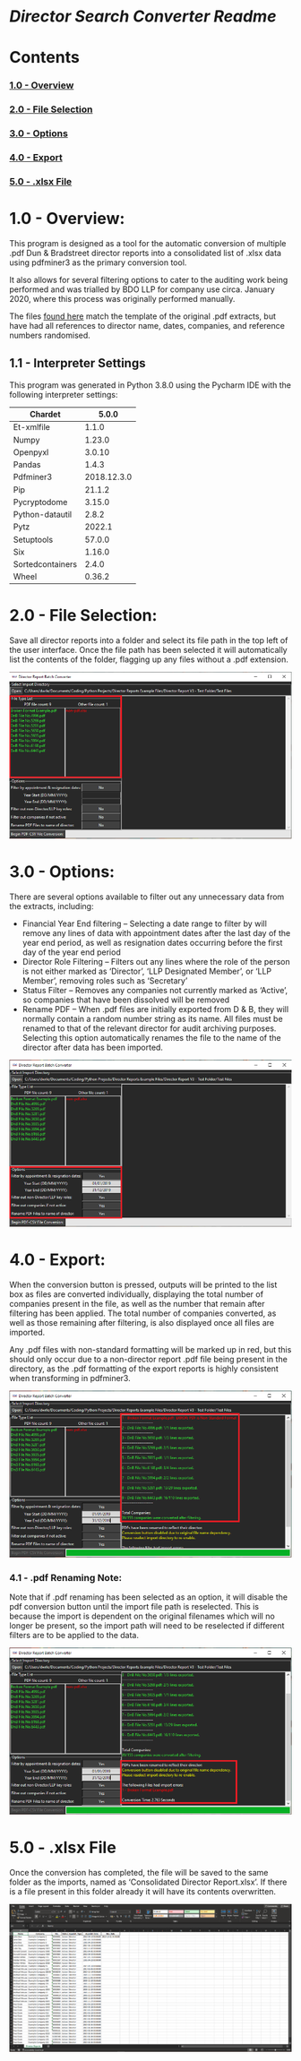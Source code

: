 ﻿# ***Director Search Converter Readme***
# Contents
### [1.0 - Overview](#overview)

### [2.0 - File Selection](#file-selection)

### [3.0 - Options](#options)

### [4.0 - Export](#export)

### [5.0 - .xlsx File](#file)



# <a name="overview"></a>1.0 - Overview:
This program is designed as a tool for the automatic conversion of multiple .pdf Dun & Bradstreet director reports into a consolidated list of .xlsx data using pdfminer3 as the primary conversion tool. 

It also allows for several filtering options to cater to the auditing work being performed and was trialled by BDO LLP for company use circa. January 2020, where this process was originally performed manually.

The files [found here](https://github.com/dwrlewis/Director-Search-Converter/tree/master/Test%20Files) match the template of the original .pdf extracts, but have had all references to director name, dates, companies, and reference numbers randomised.
## 1.1 - Interpreter Settings
This program was generated in Python 3.8.0 using the Pycharm IDE with the following interpreter settings:

|Chardet|5.0.0|
| - | - |
|Et-xmlfile|1.1.0|
|Numpy|1.23.0|
|Openpyxl|3.0.10|
|Pandas|1.4.3|
|Pdfminer3|2018.12.3.0|
|Pip|21.1.2|
|Pycryptodome|3.15.0|
|Python-datautil|2.8.2|
|Pytz|2022.1|
|Setuptools|57.0.0|
|Six|1.16.0|
|Sortedcontainers|2.4.0|
|Wheel|0.36.2|


# <a name="file-selection"></a>2.0 - File Selection:
Save all director reports into a folder and select its file path in the top left of the user interface. Once the file path has been selected it will automatically list the contents of the folder, flagging up any files without a .pdf extension.

![alt text](https://github.com/dwrlewis/Director-Search-Converter/blob/ccb4a3d79f2bbe8a0f457cbbd1e386f6f6513f49/README%20Images/Screen%201.png)

# <a name="options"></a>3.0 - Options:
There are several options available to filter out any unnecessary data from the extracts, including:

- Financial Year End filtering – Selecting a date range to filter by will remove any lines of data with appointment dates after the last day of the year end period, as well as resignation dates occurring before the first day of the year end period
- Director Role Filtering – Filters out any lines where the role of the person is not either marked as ‘Director’, ‘LLP Designated Member’, or ‘LLP Member’, removing roles such as ‘Secretary’
- Status Filter – Removes any companies not currently marked as ‘Active’, so companies that have been dissolved will be removed
- Rename PDF – When .pdf files are initially exported from D & B, they will normally contain a random number string as its name. All files must be renamed to that of the relevant director for audit archiving purposes. Selecting this option automatically renames the file to the name of the director after data has been imported.

![alt text](https://github.com/dwrlewis/Director-Search-Converter/blob/ccb4a3d79f2bbe8a0f457cbbd1e386f6f6513f49/README%20Images/Screen%202.png)

# <a name="export"></a>4.0 - Export:
When the conversion button is pressed, outputs will be printed to the list box as files are converted individually, displaying the total number of companies present in the file, as well as the number that remain after filtering has been applied. The total number of companies converted, as well as those remaining after filtering, is also displayed once all files are imported.

Any .pdf files with non-standard formatting will be marked up in red, but this should only occur due to a non-director report .pdf file being present in the directory, as the .pdf formatting of the export reports is highly consistent when transforming in pdfminer3.

![alt text](https://github.com/dwrlewis/Director-Search-Converter/blob/ccb4a3d79f2bbe8a0f457cbbd1e386f6f6513f49/README%20Images/Screen%203.png)


### 4.1 - .pdf Renaming Note:
Note that if .pdf renaming has been selected as an option, it will disable the pdf conversion button until the import file path is reselected. This is because the import is dependent on the original filenames which will no longer be present, so the import path will need to be reselected if different filters are to be applied to the data.

![alt text](https://github.com/dwrlewis/Director-Search-Converter/blob/ccb4a3d79f2bbe8a0f457cbbd1e386f6f6513f49/README%20Images/Screen%204.png)

# <a name="file"></a>5.0 - .xlsx File
Once the conversion has completed, the file will be saved to the same folder as the imports, named as ‘Consolidated Director Report.xlsx’. If there is a file present in this folder already it will have its contents overwritten.

![alt text](https://github.com/dwrlewis/Director-Search-Converter/blob/ccb4a3d79f2bbe8a0f457cbbd1e386f6f6513f49/README%20Images/Screen%205.png)

